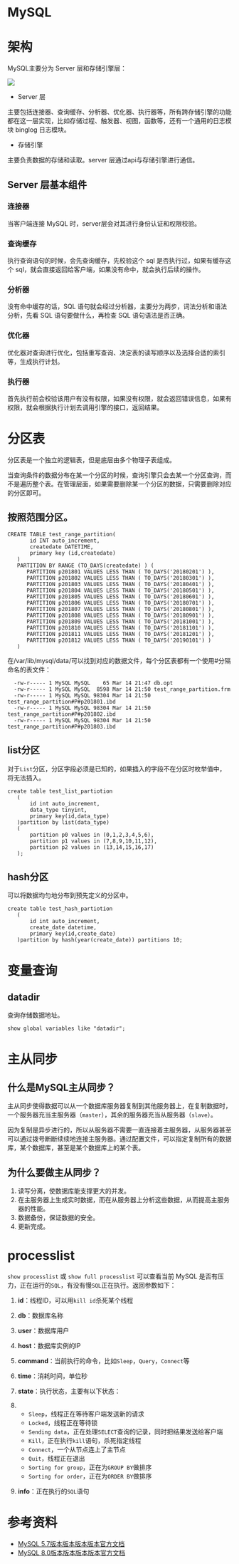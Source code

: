 # MySQL

# 架构
MySQL主要分为 Server 层和存储引擎层：

![](../../../Image/2022/220407.png)



- Server 层

主要包括连接器、查询缓存、分析器、优化器、执行器等，所有跨存储引擎的功能都在这一层实现，比如存储过程、触发器、视图，函数等，还有一个通用的日志模块 binglog 日志模块。




- 存储引擎

主要负责数据的存储和读取。server 层通过api与存储引擎进行通信。



## Server 层基本组件

### 连接器

 当客户端连接 MySQL 时，server层会对其进行身份认证和权限校验。



### 查询缓存 

执行查询语句的时候，会先查询缓存，先校验这个 sql 是否执行过，如果有缓存这个 sql，就会直接返回给客户端，如果没有命中，就会执行后续的操作。



### 分析器

没有命中缓存的话，SQL 语句就会经过分析器，主要分为两步，词法分析和语法分析，先看 SQL 语句要做什么，再检查 SQL 语句语法是否正确。



### 优化器

优化器对查询进行优化，包括重写查询、决定表的读写顺序以及选择合适的索引等，生成执行计划。



### 执行器 

首先执行前会校验该用户有没有权限，如果没有权限，就会返回错误信息，如果有权限，就会根据执行计划去调用引擎的接口，返回结果。




# 分区表
分区表是一个独立的逻辑表，但是底层由多个物理子表组成。

当查询条件的数据分布在某一个分区的时候，查询引擎只会去某一个分区查询，而不是遍历整个表。在管理层面，如果需要删除某一个分区的数据，只需要删除对应的分区即可。

## 按照范围分区。
```mysql
CREATE TABLE test_range_partition(
       id INT auto_increment,
       createdate DATETIME,
       primary key (id,createdate)
   ) 
   PARTITION BY RANGE (TO_DAYS(createdate) ) (
      PARTITION p201801 VALUES LESS THAN ( TO_DAYS('20180201') ),
      PARTITION p201802 VALUES LESS THAN ( TO_DAYS('20180301') ),
      PARTITION p201803 VALUES LESS THAN ( TO_DAYS('20180401') ),
      PARTITION p201804 VALUES LESS THAN ( TO_DAYS('20180501') ),
      PARTITION p201805 VALUES LESS THAN ( TO_DAYS('20180601') ),
      PARTITION p201806 VALUES LESS THAN ( TO_DAYS('20180701') ),
      PARTITION p201807 VALUES LESS THAN ( TO_DAYS('20180801') ),
      PARTITION p201808 VALUES LESS THAN ( TO_DAYS('20180901') ),
      PARTITION p201809 VALUES LESS THAN ( TO_DAYS('20181001') ),
      PARTITION p201810 VALUES LESS THAN ( TO_DAYS('20181101') ),
      PARTITION p201811 VALUES LESS THAN ( TO_DAYS('20181201') ),
      PARTITION p201812 VALUES LESS THAN ( TO_DAYS('20190101') )
   )
```


在/var/lib/mysql/data/可以找到对应的数据文件，每个分区表都有一个使用#分隔命名的表文件：

```
  -rw-r----- 1 MySQL MySQL    65 Mar 14 21:47 db.opt
  -rw-r----- 1 MySQL MySQL  8598 Mar 14 21:50 test_range_partition.frm
  -rw-r----- 1 MySQL MySQL 98304 Mar 14 21:50 test_range_partition#P#p201801.ibd
  -rw-r----- 1 MySQL MySQL 98304 Mar 14 21:50 test_range_partition#P#p201802.ibd
  -rw-r----- 1 MySQL MySQL 98304 Mar 14 21:50 test_range_partition#P#p201803.ibd
```



## list分区

对于`List`分区，分区字段必须是已知的，如果插入的字段不在分区时枚举值中，将无法插入。

```mysql
create table test_list_partiotion
   (
       id int auto_increment,
       data_type tinyint,
       primary key(id,data_type)
   )partition by list(data_type)
   (
       partition p0 values in (0,1,2,3,4,5,6),
       partition p1 values in (7,8,9,10,11,12),
       partition p2 values in (13,14,15,16,17)
   );
```



## hash分区

可以将数据均匀地分布到预先定义的分区中。

```mysql
create table test_hash_partiotion
   (
       id int auto_increment,
       create_date datetime,
       primary key(id,create_date)
   )partition by hash(year(create_date)) partitions 10;
```





# 变量查询
## datadir
查询存储数据地址。

```mysql
show global variables like "datadir";
```



# 主从同步

## 什么是MySQL主从同步？

主从同步使得数据可以从一个数据库服务器复制到其他服务器上，在复制数据时，一个服务器充当主服务器（`master`），其余的服务器充当从服务器（`slave`）。

因为复制是异步进行的，所以从服务器不需要一直连接着主服务器，从服务器甚至可以通过拨号断断续续地连接主服务器。通过配置文件，可以指定复制所有的数据库，某个数据库，甚至是某个数据库上的某个表。



## 为什么要做主从同步？

1. 读写分离，使数据库能支撑更大的并发。
2. 在主服务器上生成实时数据，而在从服务器上分析这些数据，从而提高主服务器的性能。
3. 数据备份，保证数据的安全。
4. 更新完成。



# processlist

`show processlist` 或 `show full processlist` 可以查看当前 MySQL 是否有压力，正在运行的`SQL`，有没有慢`SQL`正在执行。返回参数如下：

1. **id**：线程ID，可以用`kill id`杀死某个线程

2. **db**：数据库名称

3. **user**：数据库用户

4. **host**：数据库实例的IP

5. **command**：当前执行的命令，比如`Sleep`，`Query`，`Connect`等

6. **time**：消耗时间，单位秒

7. **state**：执行状态，主要有以下状态：

8. - `Sleep`，线程正在等待客户端发送新的请求
	- `Locked`，线程正在等待锁
	- `Sending data`，正在处理`SELECT`查询的记录，同时把结果发送给客户端
	- `Kill`，正在执行`kill`语句，杀死指定线程
	- `Connect`，一个从节点连上了主节点
	- `Quit`，线程正在退出
	- `Sorting for group`，正在为`GROUP BY`做排序
	- `Sorting for order`，正在为`ORDER BY`做排序

9. **info**：正在执行的`SQL`语句



# 参考资料
- [MySQL 5.7版本版本版本版本官方文档](https://dev.mysql.com/doc/refman/5.7/en/【【【)
- [MySQL 8.0版本版本版本版本官方文档](https://dev.mysql.com/doc/refman/8.0/en/)
